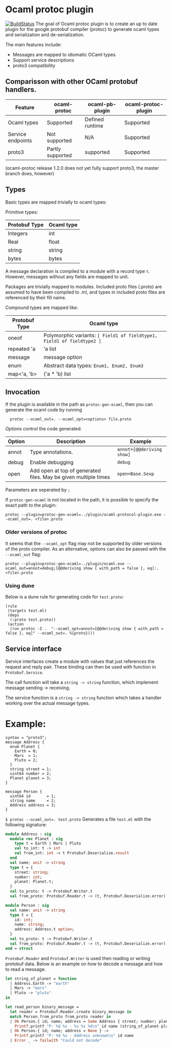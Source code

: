 # Ocaml protoc plugin

[![BuildStatus](https://travis-ci.org/issuu/ocaml-protoc-plugin?branch=master)](https://travis-ci.org/issuu/ocaml-protoc-plugin)
The goal of Ocaml protoc plugin is to create an up to date plugin for
the google protobuf compiler (protoc) to generate ocaml types and
serialization and de-serialization.

The main features include:
* Messages are mapped to idiomatic OCaml types
* Support service descriptions
* proto3 compatibility

## Comparisson with other OCaml protobuf handlers.

| Feature           | ocaml-protoc     | ocaml-pb-plugin | ocaml-protoc-plugin |
| -------           | ------------     | --------------- | ------------------- |
| Ocaml types       | Supported        | Defined runtime | Supported           |
| Service endpoints | Not supported    | N/A             | Supported           |
| proto3            | Partly supported | supported       | Supported           |

(ocaml-protoc release 1.2.0 does not yet fully support proto3, the
master branch does, however)

## Types
Basic types are mapped trivially to ocaml types:

Primitive types:

| Protobuf Type | Ocaml type      |
| ------------- | ----------      |
| Integers      | int             |
| Real          | float           |
| string        | string          |
| bytes         | bytes           |

A message <name> declaration is compiled to a module <Name> with a record type
`t`. However, messages without any fields are mapped to unit.

Packages are trivially mapped to modules.
Included proto files (<name>.proto) are assumed to have been compiled
to <name>.ml, and types in included proto files are referenced by
their fill name.

Compound types are mapped like:

| Protobuf Type | Ocaml type                                                            |
| ------------- | ----------                                                              |
| oneof         | Polymorphic variants:  `[ Field1 of fieldtype1, Field1 of fieldtype2 ]`  |
| repeated 'a   | 'a list                                                                 |
| message       | message option                                                         |
| enum          | Abstract data types: `` Enum1, Enum2, Enum3 ``                           |
| map<'a, 'b>   | ('a * 'b) list |

## Invocation
If the plugin is available in the path as `protoc-gen-ocaml`, then you
can generate the ocaml code by running

```
  protoc --ocaml_out=. --ocaml_opt=<options> file.proto
```

*Options* control the code generated.

| Option      | Description                                                     | Example                   |
| ----------- | ------------------------------                                  | -----------------------   |
| annot       | Type annotations.                                               | `annot=[@@deriving show]` |
| debug       | Enable debugging                                                | `debug`                   |
| open        | Add open at top of generated files. May be given multiple times | `open=Base.Sexp`          |


Parameters are seperated by `;`

If `protoc-gen-ocaml` is not located in the path, it is possible to
specify the exact path to the plugin:

```
protoc --plugin=protoc-gen-ocaml=../plugin/ocaml-protocol-plugin.exe --ocaml_out=. <file>.proto
```

### Older versions of protoc
It seems that the `--ocaml_opt` flag may not be supported by older
versions of the proto compiler. As an alternative, options can also be
passed with the `--ocaml_out` flag:

```
protoc --plugin=protoc-gen-ocaml=../plugin/ocaml.exe --ocaml_out=annot=debug;[@@deriving show { with_path = false }, eq]:. <file>.proto
```

### Using dune
Below is a dune rule for generating code for `test.proto`:
```
(rule
 (targets test.ml)
 (deps
  (:proto test.proto))
 (action
  (run protoc -I .  "--ocaml_opt=annot=[@@deriving show { with_path = false }, eq]" --ocaml_out=. %{proto})))
```

## Service interface
Service interfaces create a module with values that just references
the request and reply pair. These binding can then be used with
function in `Protobuf.Service`.

The call function will take a `string -> string` function, which
implement message sending -> receiving.

The service function is a `string -> string` function which takes a
handler working over the actual message types.


# Example:

```proto3
syntax = "proto3";
message Address {
  enum Planet {
    Earth = 0;
    Mars  = 1;
    Pluto = 2;
  }
  string street = 1;
  uint64 number = 2;
  Planet planet = 3;
}

message Person {
  uint64 id       = 1;
  string name     = 2;
  Address address = 3;
}
```

`$ protoc --ocaml_out=. test.proto`
Generates a file `test.ml` with the following signature:

```ocaml
module Address : sig
  module rec Planet : sig
    type t = Earth | Mars | Pluto
    val to_int: t -> int
    val from_int: int -> t Protobuf.Deserialize.result
  end
  val name: unit -> string
  type t = {
    street: string;
    number: int;
    planet: Planet.t;
  }
  val to_proto: t -> Protobuf.Writer.t
  val from_proto: Protobuf.Reader.t -> (t, Protobuf.Deserialize.error) result

module Person : sig
  val name: unit -> string
  type t = {
    id: int;
    name: string;
    address: Address.t option;
  }
  val to_proto: t -> Protobuf.Writer.t
  val from_proto: Protobuf.Reader.t -> (t, Protobuf.Deserialize.error) result
end = struct
```

`Protobuf.Reader` and `Protobuf.Writer` is used then reading or
writing protobuf data. Below is an example on how to decode a message
and how to read a message.

```ocaml
let string_of_planet = function
  | Address.Earth -> "earth"
  | Mars -> "mars"
  | Pluto -> "pluto"
in

let read_person binary_message =
  let reader = Protobuf.Reader.create binary_message in
  match Person.from_proto from_proto reader in
  | Ok Person.{ id; name; address = Some Address { street; number; planet } } ->
    Printf.printf "P: %d %s - %s %s %d\n" id name (string_of_planet planet) street number
  | Ok Person.{ id; name; address = None } ->
    Printf.printf "P: %d %s - Address unknown\n" id name
  | Error _ -> failwith "Could not decode"
```
